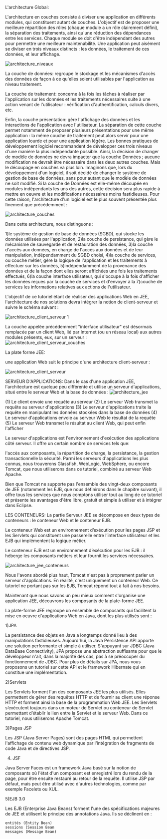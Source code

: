  L'architecture Global:
 
 L'architecture en couches consiste à diviser une application en différents modules, qui constituent autant de couches. L'objectif est de proposer une meilleure répartition des rôles (chaque module a un rôle clairement défini), la séparation des traitements, ainsi qu'une réduction des dépendances entre les services. Chaque module se doit d'être indépendant des autres pour permettre une meilleure maintenabilité.
Une application peut aisément se diviser en trois niveaux distincts : les données, le traitement de ces données, et leur affichage.

![architecture_niveaux](https://user-images.githubusercontent.com/44230045/48089226-39119400-e204-11e8-9ba5-26ee00cbf1bb.png)

La couche de données: regroupe le stockage et les mécanismes d'accès des données de façon à ce qu'elles soient utilisables par l'application au niveau traitement.

La couche de traitement: concerne à la fois les tâches à réaliser par l'application sur les données et les traitements nécessaires suite à une action venant de l'utilisateur : vérification d'authentification, calculs divers, etc.

Enfin, la couche présentation: gère l'affichage des données et les interactions de l'application avec l'utilisateur. La séparation de cette couche permet notamment de proposer plusieurs présentations pour une même application : la même couche de traitement peut alors servir pour une application lourde et pour une application légère.
Les bonnes pratiques de développement logiciel recommandent de développer ces trois niveaux d'une manière la plus indépendante possible. Ainsi, la décision de changer de modèle de données ne devra impacter que la couche Données ; aucune modification ne devrait être nécessaire dans les deux autres couches.
Mais le découpage en couches va plus loin. Imaginons que, lors du développement d'un logiciel, il soit décidé de changer le système de gestion de base de données, sans pour autant que le modèle de données ne soit modifié. Si la couche de Données est elle-même découpée en modules indépendants les uns des autres, cette décision sera plus rapide à mettre en oeuvre et les modifications nécessaires moins fastidieuses.
Pour cette raison, l'architecture d'un logiciel est le plus souvent présentée plus finement que précédemment : 

![architecture_couches](https://user-images.githubusercontent.com/44230045/48089315-7aa23f00-e204-11e8-8cad-5d19a4ec3de1.png)


Dans cette architecture, nous distinguons :

1)le système de gestion de base de données (SGBD), qui stocke les données utilisées par l'application,
2)la couche de persistance, qui gère le mécanisme de sauvegarde et de restauration des données,
3)la couche d'accès aux données, en charge de l'accès aux données et de leur manipulation, indépendamment du SGBD choisi,
4)la couche de services, ou couche métier, gère la logique de l'application et les traitements à effectuer sur les données, 5)indépendamment de la provenance des données et de la façon dont elles seront affichées une fois les traitements effectués,
6)la couche interface utilisateur, qui s'occupe à la fois d'afficher les données reçues par la couche de services et d'envoyer à la 7)couche de services les informations relatives aux actions de l'utilisateur.

L'objectif de ce tutoriel étant de réaliser des applications Web en JEE, l'architecture de nos solutions devra intégrer la notion de client-serveur et suivre le schéma suivant : 

![architecture_client_serveur 1](https://user-images.githubusercontent.com/44230045/48089572-1d5abd80-e205-11e8-8f7a-190352a2a534.png)

La couche appelée précédemment "interface utilisateur" est désormais remplacée par un client Web, lié par Internet (ou un réseau local) aux autres modules présents, eux, sur un serveur :
![architecture_client_serveur_couches](https://user-images.githubusercontent.com/44230045/48089658-4da25c00-e205-11e8-9d80-e80d15b68823.png)
 
 La plate forme JEE:
 
 une application Web suit le principe d'une architecture client-serveur : 

![architecture_client_serveur](https://user-images.githubusercontent.com/44230045/48088533-93115a00-e202-11e8-9470-05dbeba8808d.png)


SERVEUR D'APPLICATIONS:
 Dans le cas d'une application JEE, l'architecture est quelque peu différente et utilise un serveur d'applications, situé entre le serveur Web et la base de données :
 ![architecture_jee](https://user-images.githubusercontent.com/44230045/48088661-d966b900-e202-11e8-8bb6-ecea2d440790.png)

(1) Le client envoie une requête au serveur
(2) Le serveur Web transmet la requête au serveur d'applications
(3) Le serveur d'applications traite la requête en manipulant les données stockées dans la base de données
(4) Le serveur d'applications envoie au serveur Web le résultat de la requête
(5) Le serveur Web transmet le résultat au client Web, qui peut enfin l'afficher
 

Le serveur d'applications est l'environnement d'exécution des applications côté serveur. Il offre un certain nombre de services tels que: 

l'accès aux composants,
la répartition de charge,
la persistance,
la gestion transactionnelle
la sécurité.
Parmi les serveurs d'applications les plus connus, nous trouverons Glassfish, WebLogic, WebSphere, ou encore Tomcat, que nous utiliserons dans ce tutoriel, combiné au serveur Web Apache.

Bien que Tomcat ne supporte pas l'ensemble des vingt-deux composants de JEE (notamment les EJB, que nous définirons dans le chapitre suivant), il offre tous les services que nous comptons utiliser tout au long de ce tutoriel et présente les avantages d'être libre, gratuit et simple à utiliser et à intégrer dans Eclipse.

LES CONTENEURS:
 La partie Serveur JEE se décompose en deux types de conteneurs : le conteneur Web et le conteneur EJB.

Le conteneur Web est un environnement d’exécution pour les pages JSP et les Servlets qui constituent une passerelle entre l’interface utilisateur et les EJB qui implémentent la logique métier.

Le conteneur EJB est un environnement d’exécution pour les EJB : il héberge les composants métiers et leur fournit les services nécessaires.


![architecture_jee_conteneurs](https://user-images.githubusercontent.com/44230045/48088345-0ebed700-e202-11e8-902a-2d94b6448dc2.png)

Nous l'avons abordé plus haut, Tomcat n'est pas à proprement parler un serveur d'applications. En réalité, c'est uniquement un conteneur Web. Ce tutoriel ne portant pas sur les EJB, Tomcat répond tout à fait à nos besoins.

 

Maintenant que nous savons un peu mieux comment s'organise une application JEE, découvrons les composants de la plate-forme JEE.

La plate-forme JEE regroupe un ensemble de composants qui facilitent la mise en oeuvre d'applications Web en Java, dont les plus utilisés sont :

 1)JPA

La persistance des objets en Java a longtemps donné lieu à des manipulations fastidieuses. Aujourd'hui, la Java Persistence API apporte une solution performante et simple à utiliser. S'appuyant sur JDBC (Java DataBase Connectivity), JPA propose une abstraction suffisante pour que le développeur n'ait, dans la majorité des cas, pas à se préoccuper du fonctionnement de JDBC.
Pour plus de détails sur JPA, nous vous proposons un tutoriel sur cette API et le framework Hibernate qui en constitue une implémentation.

 2)Servlets

Les Servlets forment l'un des composants JEE les plus utilisés. Elles permettent de gérer des requêtes HTTP et de fournir au client une réponse HTTP et forment ainsi la base de la programmation Web JEE.
Les Servlets s’exécutent toujours dans un moteur de Servlet ou conteneur de Servlet permettant d’établir le lien entre la Servlet et le serveur Web. Dans ce tutoriel, nous utiliserons Apache Tomcat.

 3)Pages JSP

Les JSP (Java Server Pages) sont des pages HTML qui permettent l'affichage de contenu web dynamique par l'intégration de fragments de code Java et de directives JSP.

 

4) JSF

Java Server Faces est un framework Java basé sur la notion de composants où l'état d'un composant est enregistré lors du rendu de la page, pour être ensuite restauré au retour de la requête. Il utilise JSP par défaut, mais peut être utilisé avec d'autres technologies, comme par exemple Facelets ou XUL.

 

5)EJB 3.0

Les EJB (Enterprise Java Beans) forment l'une des spécifications majeures de JEE et utilisent le principe des annotations Java. Ils se déclinent en :

    entités (Entity Bean)
    sessions (Session Bean
    messages (Message Bean)
 








